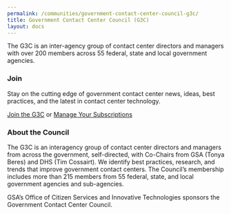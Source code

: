 ```yaml
---
permalink: /communities/government-contact-center-council-g3c/
title: Government Contact Center Council (G3C)
layout: docs
---
```


The G3C is an inter-agency group of contact center directors and managers with over 200 members across 55 federal, state and local government agencies.

### Join

Stay on the cutting edge of  government contact center news, ideas, best practices, and the latest in contact center technology.

<a class="button" href="mailto:tim.cossairt@tsa.dhs.gov">Join the G3C</a> or <a class="button" href="{{ site.baseurl }}/communities/manage-your-listserv-subscription/">Manage Your Subscriptions</a>

### About the Council

The G3C is an interagency group of contact center directors and managers from across the government, self-directed, with Co-Chairs from GSA (Tonya Beres) and DHS (Tim Cossairt). We identify best practices, research, and trends that improve government contact centers. The Council’s membership includes more than 215 members from 55 federal, state, and local government agencies and sub-agencies.

GSA’s Office of Citizen Services and Innovative Technologies sponsors the Government Contact Center Council.
